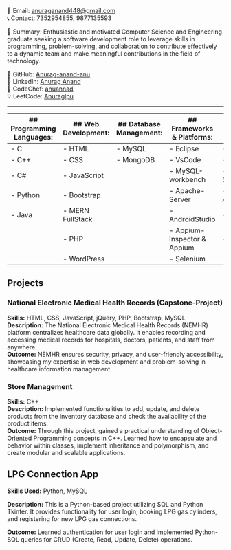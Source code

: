 📧 Email: anuraganand448@gmail.com  
📞 Contact: 7352954855, 9877135593  

📝 Summary: Enthusiastic and motivated Computer Science and Engineering graduate seeking a software development role to leverage skills in programming, problem-solving, and collaboration to contribute effectively to a dynamic team and make meaningful contributions in the field of technology.

🐙 GitHub: [Anurag-anand-anu](https://github.com/Anurag-anand-anu)  
🔗 LinkedIn: [Anurag Anand](https://www.linkedin.com/in/anurag-anand-455833201/)  
🥇 CodeChef: [anuannad](https://www.codechef.com/users/anuannad)  
💡 LeetCode: [Anuraglpu](https://leetcode.com/u/Anuraglpu/)



  <hr>

| ## Programming Languages: | ## Web Development:       | ## Database Management: | ## Frameworks & Platforms: | ## Testing: |
|---------------------------|---------------------------|-------------------------|----------------------------|-------------|
| - C                       | - HTML                    | - MySQL                 | - Eclipse                  | - SDLC      |
| - C++                     | - CSS                     | - MongoDB               | - VsCode                   | - STLC      |
| - C#                      | - JavaScript              |                         | - MySQL-workbench          | - Selenium  |
| - Python                  | - Bootstrap               |                         | - Apache-Server            | - Appium    |
| - Java                    | - MERN FullStack          |                         | - AndroidStudio            | - Junit4    |
|                           | - PHP                     |                         | - Appium-Inspector & Appium| - Jira      |
|                           | - WordPress               |                         | - Selenium                 |             |

## Projects

### National Electronic Medical Health Records (Capstone-Project)
**Skills:** HTML, CSS, JavaScript, jQuery, PHP, Bootstrap, MySQL  
**Description:** The National Electronic Medical Health Records (NEMHR) platform centralizes healthcare data globally. It enables recording and accessing medical records for hospitals, doctors, patients, and staff from anywhere.  
**Outcome:** NEMHR ensures security, privacy, and user-friendly accessibility, showcasing my expertise in web development and problem-solving in healthcare information management.

### Store Management
**Skills:** C++  
**Description:** Implemented functionalities to add, update, and delete products from the inventory database and check the availability of the product items.  
**Outcome:** Through this project, gained a practical understanding of Object-Oriented Programming concepts in C++. Learned how to encapsulate and behavior within classes, implement inheritance and polymorphism, and create modular and scalable applications.

## LPG Connection App

**Skills Used:** Python, MySQL

**Description:** This is a Python-based project utilizing SQL and Python Tkinter. It provides functionality for user login, booking LPG gas cylinders, and registering for new LPG gas connections.

**Outcome:** Learned authentication for user login and implemented Python-SQL queries for CRUD (Create, Read, Update, Delete) operations.


